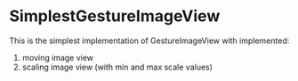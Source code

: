 # SimplestGestureImageView #

This is the simplest implementation of GestureImageView with implemented:
1) moving image view
2) scaling image view (with min and max scale values)